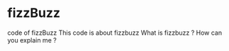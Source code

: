 # fizzBuzz
code of fizzBuzz
This code is about fizzbuzz
What is fizzbuzz ?
How can you explain me ?
